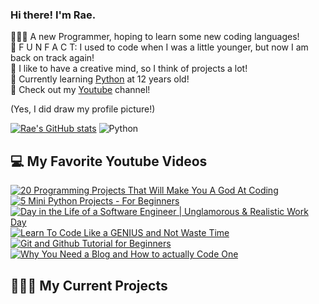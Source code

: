 ### Hi there! I'm Rae.

👩🏽‍💻 A new Programmer, hoping to learn some new coding languages!<br/>
🥳 F U N F A C T: I used to code when I was a little younger, but now I am back on track again!<br/>
🎨 I like to have a creative mind, so I think of projects a lot!<br/>
💭 Currently learning [Python](https://www.python.org/) at 12 years old!<br/>
📱 Check out my [Youtube](https://www.youtube.com/@SillyCeli) channel!

(Yes, I did draw my profile picture!)

[![Rae's GitHub stats](https://github-readme-stats.vercel.app/api?username=SillyRae&show_icons=true&theme=dracula)](https://github.com/anuraghazra/github-readme-stats)
![Python](https://img.shields.io/badge/python-3670A0?style=for-the-badge&logo=python&logoColor=ffdd54)

## 💻 My Favorite Youtube Videos

[![20 Programming Projects That Will Make You A God At Coding](https://ytcards.demolab.com/?id=jTJvyKZDFsY&title=20+Programming+Projects+That+Will+Make+You+A+God+At+Coding&lang=en&timestamp=1716436800&background_color=%230d1117&title_color=%23ffffff&stats_color=%23dedede&max_title_lines=2&width=250&border_radius=5&duration=867 "20 Programming Projects That Will Make You A God At Coding")](https://youtu.be/jTJvyKZDFsY?si=WdiUAa28WRaPhnyA)
[![5 Mini Python Projects - For Beginners](https://ytcards.demolab.com/?id=DLn3jOsNRVE&title=5+Mini+Python+Projects+-+For+Beginners&lang=en&timestamp=1623297600&background_color=%230d1117&title_color=%23ffffff&stats_color=%23dedede&max_title_lines=2&width=250&border_radius=5&duration=6068 "5 Mini Python Projects - For Beginners")](https://youtu.be/DLn3jOsNRVE?si=YEG3jUulsdmbeoYm)
[![Day in the Life of a Software Engineer | Unglamorous & Realistic Work Day](https://ytcards.demolab.com/?id=M8H2AsTaE4E&title=Day+in+the+Life+of+a+Software+Engineer+|+Unglamorous+&+Realistic+Work+Day&lang=en&timestamp=1698638400&background_color=%230d1117&title_color=%23ffffff&stats_color=%23dedede&max_title_lines=2&width=250&border_radius=5&duration=617 "Day in the Life of a Software Engineer | Unglamorous & Realistic Work Day")](https://youtu.be/M8H2AsTaE4E?si=Y5TcYsYjzyBYFjeE)
[![Learn To Code Like a GENIUS and Not Waste Time](https://ytcards.demolab.com/?id=q-_ezD9Swz4&title=Learn+To+Code+Like+a+GENIUS+and+Not+Waste+Time&lang=en&timestamp=1703134800&background_color=%230d1117&title_color=%23ffffff&stats_color=%23dedede&max_title_lines=2&width=250&border_radius=5&duration=581 "Learn To Code Like A Genius and Not Waste Time")](https://youtu.be/q-_ezD9Swz4?si=QyddepB1qOQNNDmo)
[![Git and Github Tutorial for Beginners](https://ytcards.demolab.com/?id=tRZGeaHPoaw&title=Git+and+Github+Tutorial+For+Beginners&lang=en&timestamp=1656043200&background_color=%230d1117&title_color=%23ffffff&stats_color=%23dedede&max_title_lines=2&width=250&border_radius=5&duration=2779 "Learn To Code Like A Genius and Not Waste Time")](https://youtu.be/q-_ezD9Swz4?si=QyddepB1qOQNNDmo)
[![Why You Need a Blog and How to *actually* Code One](https://ytcards.demolab.com/?id=LrzempwNwyU&title=Why+You+Need+a+Blog+and+How+To+*actually*+Code+One&lang=en&timestamp=1717128000&background_color=%230d1117&title_color=%23ffffff&stats_color=%23dedede&max_title_lines=2&width=250&border_radius=5&duration=858 "Why You Need a Blog and How to *actually* Code One")](https://youtu.be/tRZGeaHPoaw?si=LNkzY8CQRog4VZXC)

## 👩🏽‍💻 My Current Projects
